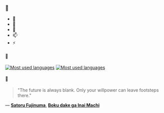 ### 👋

- 🔭
- 🌱
- 💬
- 📫
- ⚡

#### 🧏

[![Most used languages](https://github-readme-stats-aynah.vercel.app/api/top-langs/?username=aynh&theme=solarized-dark&langs_count=6&layout=compact&hide_title=true)](https://github.com/anuraghazra/github-readme-stats#gh-dark-mode-only)
[![Most used languages](https://github-readme-stats-aynah.vercel.app/api/top-langs/?username=aynh&theme=solarized-light&langs_count=6&layout=compact&hide_title=true)](https://github.com/anuraghazra/github-readme-stats#gh-light-mode-only)

#### 💬

> "The future is always blank. Only your willpower can leave footsteps there."

&mdash; [**Satoru Fujinuma**](https://myanimelist.net/character.php?q=Satoru%20Fujinuma&cat=character), [**Boku dake ga Inai Machi**](https://myanimelist.net/search/all?q=Boku%20dake%20ga%20Inai%20Machi&cat=all)
